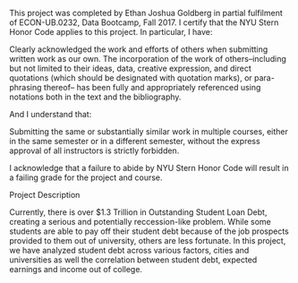 This project was completed by Ethan Joshua Goldberg in partial fulfilment of ECON-UB.0232, Data Bootcamp, Fall 2017. I certify that the NYU Stern Honor Code applies to this project. In particular, I have:

Clearly acknowledged the work and efforts of others when submitting written work as our own. The incorporation of the work of others–including but not limited to their ideas, data, creative expression, and direct quotations (which should be designated with quotation marks), or para- phrasing thereof– has been fully and appropriately referenced using notations both in the text and the bibliography.

And I understand that:

Submitting the same or substantially similar work in multiple courses, either in the same semester or in a different semester, without the express approval of all instructors is strictly forbidden.

I acknowledge that a failure to abide by NYU Stern Honor Code will result in a failing grade for the project and course.

Project Description

Currently, there is over $1.3 Trillion in Outstanding Student Loan Debt, creating a serious and potentially reccession-like problem. While some students are able to pay off their student debt because of the job prospects provided to them out of university, others are less fortunate. In this project, we have analyzed student debt across various factors, cities and universities as well the correlation between student debt, expected earnings and income out of college. 
